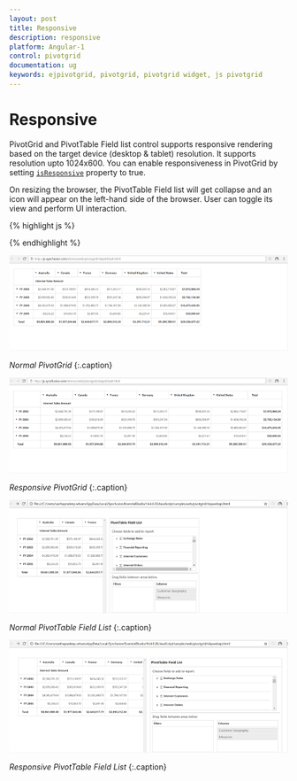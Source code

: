 ```yaml
---
layout: post
title: Responsive
description: responsive
platform: Angular-1
control: pivotgrid
documentation: ug
keywords: ejpivotgrid, pivotgrid, pivotgrid widget, js pivotgrid 
---
```


# Responsive

PivotGrid and PivotTable Field list control supports responsive rendering based on the target device (desktop & tablet) resolution. It supports resolution upto 1024x600. You can enable responsiveness in PivotGrid by setting [`isResponsive`](/api/js/ejpivotgrid#members:isresponsive) property to true. 

On resizing the browser, the PivotTable Field list will get collapse and an icon will appear on the left-hand side of the browser. User can toggle its view and perform UI interaction.

{% highlight js %}

<div ng-controller="PivotGridCtrl">
    <div id="PivotGrid1" ej-pivotgrid e-datasource="datasource" e-isResponsive="true"/>
</div>

{% endhighlight %}

![](Responsive_images/normal.png)

_Normal PivotGrid_
{:.caption}

![](Responsive_images/responsive.png)

_Responsive PivotGrid_
{:.caption}

![](Responsive_images/res-schema.png)

_Normal PivotTable Field List_
{:.caption}

![](Responsive_images/res-schema1.png)

_Responsive PivotTable Field List_
{:.caption}

